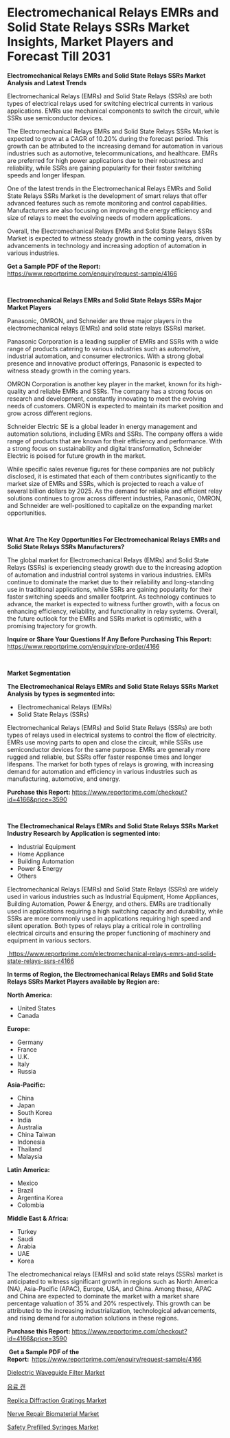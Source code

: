 <p><h1>Electromechanical Relays EMRs and Solid State Relays SSRs Market Insights, Market Players and Forecast Till 2031</h1></p><p><strong>Electromechanical Relays EMRs and Solid State Relays SSRs Market Analysis and Latest Trends</strong></p>
<p><p>Electromechanical Relays (EMRs) and Solid State Relays (SSRs) are both types of electrical relays used for switching electrical currents in various applications. EMRs use mechanical components to switch the circuit, while SSRs use semiconductor devices. </p><p>The Electromechanical Relays EMRs and Solid State Relays SSRs Market is expected to grow at a CAGR of 10.20% during the forecast period. This growth can be attributed to the increasing demand for automation in various industries such as automotive, telecommunications, and healthcare. EMRs are preferred for high power applications due to their robustness and reliability, while SSRs are gaining popularity for their faster switching speeds and longer lifespan.</p><p>One of the latest trends in the Electromechanical Relays EMRs and Solid State Relays SSRs Market is the development of smart relays that offer advanced features such as remote monitoring and control capabilities. Manufacturers are also focusing on improving the energy efficiency and size of relays to meet the evolving needs of modern applications.</p><p>Overall, the Electromechanical Relays EMRs and Solid State Relays SSRs Market is expected to witness steady growth in the coming years, driven by advancements in technology and increasing adoption of automation in various industries.</p></p>
<p><strong>Get a Sample PDF of the Report:&nbsp;</strong> <a href="https://www.reportprime.com/enquiry/request-sample/4166">https://www.reportprime.com/enquiry/request-sample/4166</a></p>
<p>&nbsp;</p>
<p><strong>Electromechanical Relays EMRs and Solid State Relays SSRs Major Market Players</strong></p>
<p><p>Panasonic, OMRON, and Schneider are three major players in the electromechanical relays (EMRs) and solid state relays (SSRs) market.</p><p>Panasonic Corporation is a leading supplier of EMRs and SSRs with a wide range of products catering to various industries such as automotive, industrial automation, and consumer electronics. With a strong global presence and innovative product offerings, Panasonic is expected to witness steady growth in the coming years.</p><p>OMRON Corporation is another key player in the market, known for its high-quality and reliable EMRs and SSRs. The company has a strong focus on research and development, constantly innovating to meet the evolving needs of customers. OMRON is expected to maintain its market position and grow across different regions.</p><p>Schneider Electric SE is a global leader in energy management and automation solutions, including EMRs and SSRs. The company offers a wide range of products that are known for their efficiency and performance. With a strong focus on sustainability and digital transformation, Schneider Electric is poised for future growth in the market.</p><p>While specific sales revenue figures for these companies are not publicly disclosed, it is estimated that each of them contributes significantly to the market size of EMRs and SSRs, which is projected to reach a value of several billion dollars by 2025. As the demand for reliable and efficient relay solutions continues to grow across different industries, Panasonic, OMRON, and Schneider are well-positioned to capitalize on the expanding market opportunities.</p></p>
<p>&nbsp;</p>
<p><strong>What Are The Key Opportunities For Electromechanical Relays EMRs and Solid State Relays SSRs Manufacturers?</strong></p>
<p><p>The global market for Electromechanical Relays (EMRs) and Solid State Relays (SSRs) is experiencing steady growth due to the increasing adoption of automation and industrial control systems in various industries. EMRs continue to dominate the market due to their reliability and long-standing use in traditional applications, while SSRs are gaining popularity for their faster switching speeds and smaller footprint. As technology continues to advance, the market is expected to witness further growth, with a focus on enhancing efficiency, reliability, and functionality in relay systems. Overall, the future outlook for the EMRs and SSRs market is optimistic, with a promising trajectory for growth.</p></p>
<p><strong>Inquire or Share Your Questions If Any Before Purchasing This Report:</strong> <a href="https://www.reportprime.com/enquiry/pre-order/4166">https://www.reportprime.com/enquiry/pre-order/4166</a></p>
<p>&nbsp;</p>
<p><strong>Market Segmentation</strong></p>
<p><strong>The Electromechanical Relays EMRs and Solid State Relays SSRs Market Analysis by types is segmented into:</strong></p>
<p><ul><li>Electromechanical Relays (EMRs)</li><li>Solid State Relays (SSRs)</li></ul></p>
<p><p>Electromechanical Relays (EMRs) and Solid State Relays (SSRs) are both types of relays used in electrical systems to control the flow of electricity. EMRs use moving parts to open and close the circuit, while SSRs use semiconductor devices for the same purpose. EMRs are generally more rugged and reliable, but SSRs offer faster response times and longer lifespans. The market for both types of relays is growing, with increasing demand for automation and efficiency in various industries such as manufacturing, automotive, and energy.</p></p>
<p><strong>Purchase this Report:&nbsp;</strong><a href="https://www.reportprime.com/checkout?id=4166&price=3590">https://www.reportprime.com/checkout?id=4166&price=3590</a></p>
<p>&nbsp;</p>
<p><strong>The Electromechanical Relays EMRs and Solid State Relays SSRs Market Industry Research by Application is segmented into:</strong></p>
<p><ul><li>Industrial Equipment</li><li>Home Appliance</li><li>Building Automation</li><li>Power & Energy</li><li>Others</li></ul></p>
<p><p>Electromechanical Relays (EMRs) and Solid State Relays (SSRs) are widely used in various industries such as Industrial Equipment, Home Appliances, Building Automation, Power & Energy, and others. EMRs are traditionally used in applications requiring a high switching capacity and durability, while SSRs are more commonly used in applications requiring high speed and silent operation. Both types of relays play a critical role in controlling electrical circuits and ensuring the proper functioning of machinery and equipment in various sectors.</p></p>
<p><a href="https://www.reportprime.com/electromechanical-relays-emrs-and-solid-state-relays-ssrs-r4166">&nbsp;https://www.reportprime.com/electromechanical-relays-emrs-and-solid-state-relays-ssrs-r4166</a></p>
<p><strong>In terms of Region, the Electromechanical Relays EMRs and Solid State Relays SSRs Market Players available by Region are:</strong></p>
<p>
    <p> <strong> North America: </strong>
        <ul>
            <li>United States</li>
            <li>Canada</li>
        </ul>
        </p> 
    <p> <strong> Europe: </strong>
        <ul>
            <li>Germany</li>
            <li>France</li>
            <li>U.K.</li>
            <li>Italy</li>
            <li>Russia</li>
        </ul>
        </p> 
    <p> <strong> Asia-Pacific: </strong>
        <ul>
            <li>China</li>
            <li>Japan</li>
            <li>South Korea</li>
            <li>India</li>
            <li>Australia</li>
            <li>China Taiwan</li>
            <li>Indonesia</li>
            <li>Thailand</li>
            <li>Malaysia</li>
        </ul>
        </p> 
    <p> <strong> Latin America: </strong>
        <ul>
            <li>Mexico</li>
            <li>Brazil</li>
            <li>Argentina Korea</li>
            <li>Colombia</li>
        </ul>
        </p> 
    <p> <strong> Middle East & Africa: </strong>
        <ul>
            <li>Turkey</li>
            <li>Saudi</li>
            <li>Arabia</li>
            <li>UAE</li>
            <li>Korea</li>
        </ul>
    </p>
    </p>
<p><p>The electromechanical relays (EMRs) and solid state relays (SSRs) market is anticipated to witness significant growth in regions such as North America (NA), Asia-Pacific (APAC), Europe, USA, and China. Among these, APAC and China are expected to dominate the market with a market share percentage valuation of 35% and 20% respectively. This growth can be attributed to the increasing industrialization, technological advancements, and rising demand for automation solutions in these regions.</p></p>
<p><strong>Purchase this Report: </strong><a href="https://www.reportprime.com/checkout?id=4166&price=3590">https://www.reportprime.com/checkout?id=4166&price=3590</a></p>
<p>&nbsp;<strong>Get a Sample PDF of the Report:&nbsp;&nbsp;</strong><a href="https://www.reportprime.com/enquiry/request-sample/4166">https://www.reportprime.com/enquiry/request-sample/4166</a></p>
<p><strong></strong></p>
<p><p><a href="https://github.com/LaceyZemlak1/Market-Research-Report-List-2/blob/main/dielectric-waveguide-filter-market.md">Dielectric Waveguide Filter Market</a></p><p><a href="https://github.com/milikokao84/Market-Research-Report-List-1/blob/main/439304850859.md">음료 캔</a></p><p><a href="https://github.com/Seman3302/Market-Research-Report-List-1/blob/main/replica-diffraction-gratings-market.md">Replica Diffraction Gratings Market</a></p><p><a href="https://issuu.com/reportprime-2/docs/nerve-repair-biomaterial-market-size-2030.pptx">Nerve Repair Biomaterial Market</a></p><p><a href="https://issuu.com/reportprime-2/docs/safety-prefilled-syringes-market-size-2030.pptx">Safety Prefilled Syringes Market</a></p></p>